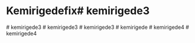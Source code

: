 # Kemirigedefix#   k e m i r i g e d e 3  
 #   k e m i r i g e d e 3  
 #   k e m i r i g e d e 3  
 #   k e m i r i g e d e 3  
 #   k e m i r i g e d e  
 #   k e m i r i g e d e 4  
 #   k e m i r i g e d e 4  
 